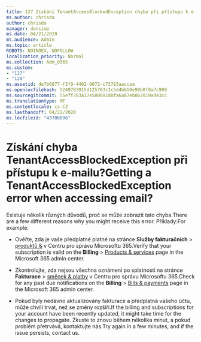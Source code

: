 ```yaml
---
title: 127 Získání TenantAccessBlockedException chyba při přístupu k e-mailu?
ms.author: chrisda
author: chrisda
manager: dansimp
ms.date: 04/21/2020
ms.audience: Admin
ms.topic: article
ROBOTS: NOINDEX, NOFOLLOW
localization_priority: Normal
ms.collection: Adm_O365
ms.custom:
- "127"
- "128"
ms.assetid: de7b6877-f3f9-4402-8072-c73783aaccaa
ms.openlocfilehash: 5249783915d125703c1c5d4b650e99b0f0a7c909
ms.sourcegitcommit: 55eff703a17e500681d8fa6a87eb067019ade3cc
ms.translationtype: MT
ms.contentlocale: cs-CZ
ms.lasthandoff: 04/22/2020
ms.locfileid: "43708896"
---
```

# <a name="getting-a-tenantaccessblockedexception-error-when-accessing-email"></a><span data-ttu-id="8a963-102">Získání chyba TenantAccessBlockedException při přístupu k e-mailu?</span><span class="sxs-lookup"><span data-stu-id="8a963-102">Getting a TenantAccessBlockedException error when accessing email?</span></span>

<span data-ttu-id="8a963-103">Existuje několik různých důvodů, proč se může zobrazit tato chyba.</span><span class="sxs-lookup"><span data-stu-id="8a963-103">There are a few different reasons why you might receive this error.</span></span> <span data-ttu-id="8a963-104">Příklady:</span><span class="sxs-lookup"><span data-stu-id="8a963-104">For example:</span></span>

- <span data-ttu-id="8a963-105">Ověřte, zda je vaše předplatné platné na stránce **Služby fakturačních** \> [produktů &](https://portal.office.com/adminportal/home#/subscriptions) v Centru pro správu Microsoftu 365.</span><span class="sxs-lookup"><span data-stu-id="8a963-105">Verify that your subscription is valid on the **Billing** \> [Products & services](https://portal.office.com/adminportal/home#/subscriptions) page in the Microsoft 365 admin center.</span></span>

- <span data-ttu-id="8a963-106">Zkontrolujte, zda nejsou všechna oznámení po splatnosti na stránce **Fakturace** \> [směnek & platby](https://portal.office.com/adminportal/home#/billoverview) v Centru pro správu Microsoftu 365.</span><span class="sxs-lookup"><span data-stu-id="8a963-106">Check for any past due notifications on the **Billing** \> [Bills & payments](https://portal.office.com/adminportal/home#/billoverview) page in the Microsoft 365 admin center.</span></span>

- <span data-ttu-id="8a963-107">Pokud byly nedávno aktualizovány fakturace a předplatná vašeho účtu, může chvíli trvat, než se změny rozšíří.</span><span class="sxs-lookup"><span data-stu-id="8a963-107">If the billing and subscriptions for your account have been recently updated, it might take time for the changes to propagate.</span></span> <span data-ttu-id="8a963-108">Zkuste to znovu během několika minut, a pokud problém přetrvává, kontaktujte nás.</span><span class="sxs-lookup"><span data-stu-id="8a963-108">Try again in a few minutes, and if the issue persists, contact us.</span></span>
